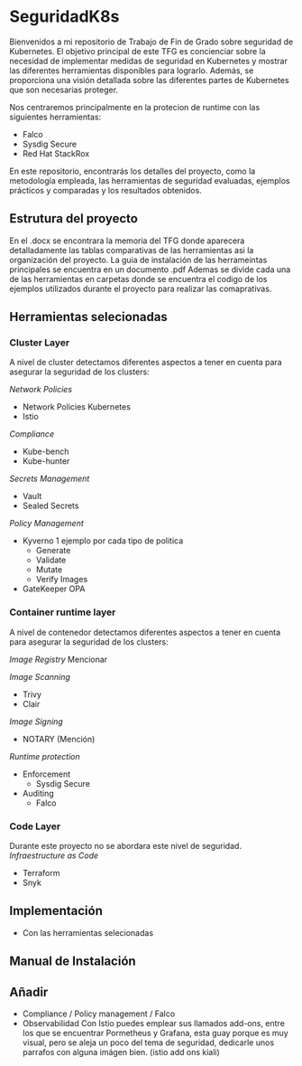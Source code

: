 # SeguridadK8s
Bienvenidos a mi repositorio de Trabajo de Fin de Grado sobre seguridad de Kubernetes. 
El objetivo principal de este TFG es concienciar sobre la necesidad de implementar medidas de seguridad en Kubernetes y mostrar las diferentes herramientas disponibles para lograrlo. Además, se proporciona una visión detallada sobre las diferentes partes de Kubernetes que son necesarias proteger. 

Nos centraremos principalmente en la protecion de runtime con las siguientes herramientas:
 - Falco
 - Sysdig Secure
 - Red Hat StackRox

En este repositorio, encontrarás los detalles del proyecto, como la metodología empleada, las herramientas de seguridad evaluadas, ejemplos prácticos y comparadas y los resultados obtenidos. 

## Estrutura del proyecto
En el .docx se encontrara la memoria del TFG donde aparecera detalladamente las tablas comparativas de las herramientas asi la organización del proyecto. 
La guia de instalación de las herrameintas principales se encuentra en un documento .pdf 
Ademas se divide cada una de las herramientas en carpetas donde se encuentra el codigo de los ejemplos utilizados durante el proyecto para realizar las comaprativas. 

## Herramientas selecionadas

### Cluster Layer 
A nivel de cluster detectamos diferentes aspectos a tener en cuenta para asegurar la seguridad de los clusters:

 *Network Policies*
  - Network Policies Kubernetes
  - Istio
  
 *Compliance*
 
 - Kube-bench 
 - Kube-hunter
 
 *Secrets Management*
 
 - Vault 
 - Sealed Secrets 
 
 *Policy Management*
 - Kyverno
 1 ejemplo por cada tipo de politica
   - Generate 
   - Validate
   - Mutate 
   - Verify Images
 - GateKeeper OPA
 
### Container runtime layer 
A nivel de contenedor detectamos diferentes aspectos a tener en cuenta para asegurar la seguridad de los clusters:

*Image Registry* Mencionar 

*Image Scanning*

- Trivy
- Clair

*Image Signing*

- NOTARY (Mención)

*Runtime protection*

- Enforcement
  - Sysdig Secure
- Auditing
  - Falco
 
### Code Layer 
Durante este proyecto no se abordara este nivel de seguridad.
*Infraestructure as Code*
- Terraform 
- Snyk 

## Implementación 
 - Con las herramientas selecionadas

## Manual de Instalación

## Añadir 
- Compliance / Policy management / Falco
- Observabilidad
Con Istio puedes emplear sus llamados add-ons, entre los que se encuentrar Pormetheus y Grafana, esta guay porque es muy visual, pero se aleja un poco del tema de seguridad, dedicarle unos parrafos con alguna imágen bien. (istio add ons kiali)
